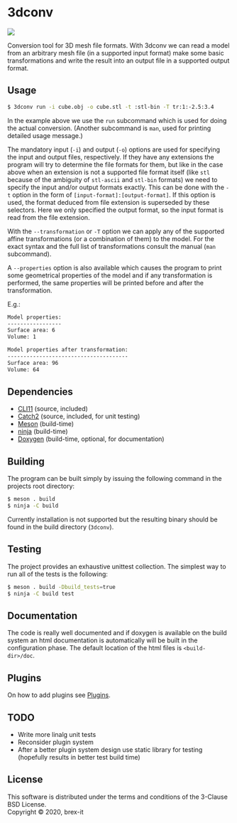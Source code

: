 # 3dconv

![](https://github.com/brex-it/3dconv/workflows/CI/badge.svg)

Conversion tool for 3D mesh file formats. With 3dconv we can read a model from
an arbitrary mesh file (in a supported input format) make some basic
transformations and write the result into an output file in a supported output
format.

## Usage

```sh
$ 3dconv run -i cube.obj -o cube.stl -t :stl-bin -T tr:1:-2.5:3.4
```
In the example above we use the `run` subcommand which is used for doing the
actual conversion. (Another subcommand is `man`, used for printing detailed
usage message.)

The mandatory input (`-i`) and output (`-o`) options are used for specifying
the input and output files, respectively. If they have any extensions the
program will try to determine the file formats for them, but like in the
case above when an extension is not a supported file format itself (like `stl`
because of the ambiguity of `stl-ascii` and `stl-bin` formats) we need to
specify the input and/or output formats exactly. This can be done with the `-t`
option in the form of `[input-format]:[output-format]`. If this option is used,
the format deduced from file extension is superseded by these selectors. Here
we only specified the output format, so the input format is read from the file
extension.

With the `--transformation` or `-T` option we can apply any of the supported
affine transformations (or a combination of them) to the model. For the exact
syntax and the full list of transformations consult the manual (`man`
subcommand).

A `--properties` option is also available which causes the program to print
some geometrical properties of the model and if any transformation is
performed, the same properties will be printed before and after the
transformation.

E.g.:

```txt
Model properties:
-----------------
Surface area: 6
Volume: 1

Model properties after transformation:
--------------------------------------
Surface area: 96
Volume: 64
```
## Dependencies
* [CLI11](https://github.com/CLIUtils/CLI11) (source, included)
* [Catch2](https://github.com/catchorg/Catch2) (source, included, for unit testing)
* [Meson](https://mesonbuild.com/) (build-time)
* [ninja](https://ninja-build.org/) (build-time)
* [Doxygen](http://www.doxygen.nl/) (build-time, optional, for documentation)

## Building
The program can be built simply by issuing the following command in the
projects root directory:

```sh
$ meson . build
$ ninja -C build
```

Currently installation is not supported but the resulting binary should be
found in the build directory (`3dconv`).

## Testing
The project provides an exhaustive unittest collection. The simplest way to run
all of the tests is the following:

```sh
$ meson . build -Dbuild_tests=true
$ ninja -C build test
```

## Documentation
The code is really well documented and if doxygen is available on the build
system an html documentation is automatically will be built in the
configuration phase. The default location of the html files is
`<build-dir>/doc`.

## Plugins
On how to add plugins see [Plugins](./plugins/README.md).

## TODO
* Write more linalg unit tests
* Reconsider plugin system
* After a better plugin system design use static library for testing (hopefully
  results in better test build time)

## License
This software is distributed under the terms and conditions of the 3-Clause BSD
License.  
Copyright &copy; 2020, brex-it
